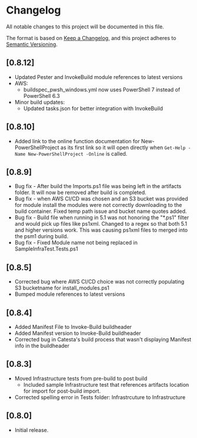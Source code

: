# Changelog

All notable changes to this project will be documented in this file.

The format is based on [Keep a Changelog](https://keepachangelog.com/en/1.0.0/),
and this project adheres to [Semantic Versioning](https://semver.org/spec/v2.0.0.html).

## [0.8.12]

* Updated Pester and InvokeBuild module references to latest versions
* AWS:
  * buildspec_pwsh_windows.yml now uses PowerShell 7 instead of PowerShell 6.3
* Minor build updates:
  * Updated tasks.json for better integration with InvokeBuild

## [0.8.10]

* Added link to the online function documentation for New-PowerShellProject as its first link so it will open directly when `Get-Help -Name New-PowerShellProject -Online` is called.

## [0.8.9]

* Bug fix - After build the Imports.ps1 file was being left in the artifacts folder. It will now be removed after build is completed.
* Bug fix - when AWS CI/CD was chosen and an S3 bucket was provided for module install the modules were not correctly downloading to the build container. Fixed temp path issue and bucket name quotes added.
* Bug fix - Build file when running in 5.1 was not honoring the "*.ps1" filter and would pick up files like ps1xml. Changed to a regex so that both 5.1 and higher versions work. This was causing ps1xml files to merged into the psm1 during build.
* Bug fix - Fixed Module name not being replaced in SampleInfraTest.Tests.ps1

## [0.8.5]

* Corrected bug where AWS CI/CD choice was not correctly populating S3 bucketname for install_modules.ps1
* Bumped module references to latest versions

## [0.8.4]

* Added Manifest File to Invoke-Build buildheader
* Added Manifest version to Invoke-Build buildheader
* Corrected bug in Catesta's build process that wasn't displaying Manifest info in the buildheader

## [0.8.3]

* Moved Infrastructure tests from pre-build to post build
  * Included sample Infrastructure test that references artifacts location for import for post-build import.
* Corrected spelling error in Tests folder: Infrastrcuture to Infrastructure

## [0.8.0]

* Initial release.
